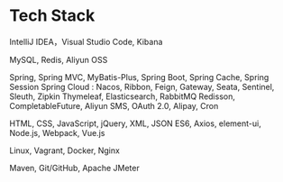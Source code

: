 # Tech Stack

IntelliJ IDEA，Visual Studio Code, Kibana

MySQL, Redis, Aliyun OSS

Spring, Spring MVC, MyBatis-Plus, Spring Boot, Spring Cache, Spring Session
Spring Cloud : Nacos, Ribbon, Feign, Gateway, Seata, Sentinel, Sleuth, Zipkin
Thymeleaf, Elasticsearch, RabbitMQ
Redisson, CompletableFuture, Aliyun SMS, OAuth 2.0, Alipay, Cron

HTML, CSS, JavaScript, jQuery, XML, JSON
ES6, Axios, element-ui, Node.js, Webpack, Vue.js

Linux, Vagrant, Docker, Nginx

Maven, Git/GitHub, Apache JMeter
